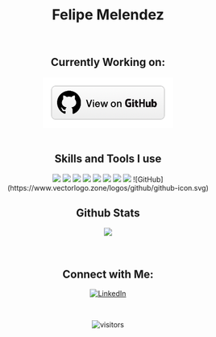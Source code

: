 <div align="center">
<h1>Felipe Melendez</h1>

</br>



## Currently Working on:
<div align="center">
  <a href="https://github.com/felipemelendez/PracticeProblems">
    <img src="https://github.com/JamesSedlacek/iOS-Portfolio/blob/main/Images/Other/view_on_github.png" height=100 width=258> 
  </a>
 </div><br>

## Skills and Tools I use
<img height="62em" src="https://upload.wikimedia.org/wikipedia/commons/1/18/C_Programming_Language.svg"/>
<img height="62em" src="https://upload.wikimedia.org/wikipedia/commons/3/3b/Javascript_Logo.png"/>
<img height="62em" src="https://www.vectorlogo.zone/logos/ruby-lang/ruby-lang-icon.svg"/>
<img height="62em" src="https://www.vectorlogo.zone/logos/nodejs/nodejs-ar21.svg"/>
<img height="62em" src="https://www.vectorlogo.zone/logos/w3_html5/w3_html5-icon.svg"/>
<img height="62em" src="https://www.vectorlogo.zone/logos/w3_css/w3_css-icon.svg"/>
<img height="62em" src="https://upload.wikimedia.org/wikipedia/commons/4/47/React.svg"/>
<img height="62em" src="https://user-images.githubusercontent.com/10991489/119416543-285a9800-bcf4-11eb-8755-a9351330ef0d.jpg"/> 
![GitHub]
(https://www.vectorlogo.zone/logos/github/github-icon.svg)

</br>

## Github Stats
<p>
  <a href="https://github.com/felipemelendez">
    <img height="180em" src="https://github-readme-stats.vercel.app/api?username=felipemelendez&count_private=true&show_icons=true&theme=algolia&&include_all_commits=true"/>
  </a>
</p>

</br>

## Connect with Me:

[<img alt="LinkedIn" src="https://img.shields.io/badge/linkedin%20-%230077B5.svg?&style=for-the-badge&logo=linkedin&logoColor=white"/>][linkedin]

[linkedin]: https://www.linkedin.com/in/felipemelendez/
<br>

![visitors](https://visitor-badge.glitch.me/badge?page_id=felipemelendez.felipemelendez)

</div>




